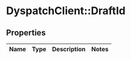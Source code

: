 # DyspatchClient::DraftId

## Properties
Name | Type | Description | Notes
------------ | ------------- | ------------- | -------------


